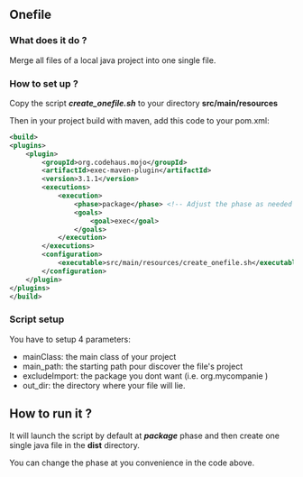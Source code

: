## Onefile

###  What does it do ?
Merge all files of a local java project into one single file.

### How to set up ?
Copy the script ***create_onefile.sh*** to your directory **src/main/resources**  
  
Then in your project build with maven, add this code to your pom.xml:
```xml
<build>
<plugins>
    <plugin>
        <groupId>org.codehaus.mojo</groupId>
        <artifactId>exec-maven-plugin</artifactId>
        <version>3.1.1</version>
        <executions>
            <execution>
                <phase>package</phase> <!-- Adjust the phase as needed -->
                <goals>
                    <goal>exec</goal>
                </goals>
            </execution>
        </executions>
        <configuration>
            <executable>src/main/resources/create_onefile.sh</executable>
        </configuration>
    </plugin>
</plugins>
</build>
```
### Script setup
You have to setup 4 parameters: 
- mainClass: the main class of your project
- main_path: the starting path pour discover the file's project
- excludeImport: the package you dont want (i.e. org.mycompanie )
- out_dir: the directory where your file will lie.

## How to run  it ?

It will launch the script by default at ***package*** phase and then create one single java file in the **dist** directory.  

You can change the phase at you convenience in the code above.

